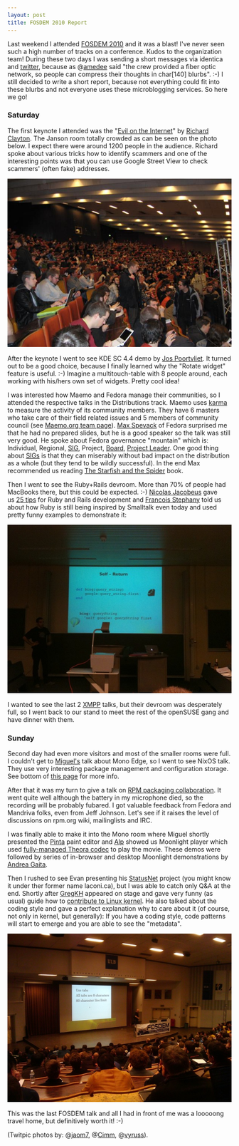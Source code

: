 ```yaml
---
layout: post
title: FOSDEM 2010 Report
---
```


Last weekend I attended [FOSDEM 2010](http://fosdem.org/2010/) and it was a blast! I've never seen such a high number of tracks on a conference. Kudos to the organization team! During these two days I was sending a short messages via identica and [twitter](http://twitter.com/pavolrusnak), because as @[amedee](http://twitter.com/amedee/status/8717186287) said "the crew provided a fiber optic network, so people can compress their thoughts in char[140] blurbs". :-) I still decided to write a short report, because not everything could fit into these blurbs and not everyone uses these microblogging services. So here we go!

### Saturday

The first keynote I attended was the "[Evil on the Internet](http://fosdem.org/2010/schedule/events/eviloninternet)" by [Richard Clayton](http://www.cl.cam.ac.uk/~rnc1/). The Janson room totally crowded as can be seen on the photo below. I expect there were around 1200 people in the audience. Richard spoke about various tricks how to identify scammers and one of the interesting points was that you can use Google Street View to check scammers' (often fake) addresses.

![63262664](/assets/63262664.jpg)

After the keynote I went to see KDE SC 4.4 demo by [Jos Poortvliet](http://nowwhatthe.blogspot.com/). It turned out to be a good choice, because I finally learned why the "Rotate widget" feature is useful. :-) Imagine a multitouch-table with 8 people around, each working with his/hers own set of widgets. Pretty cool idea!

I was interested how Maemo and Fedora manage their communities, so I attended the respective talks in the Distributions track. Maemo uses [karma](http://wiki.maemo.org/Karma) to measure the activity of its community members. They have 6 masters who take care of their field related issues and 5 members of community council (see [Maemo.org team page](http://wiki.maemo.org/Maemo.org_team)). [Max Spevack](http://fedoraproject.org/wiki/MaxSpevack) of Fedora surprised me that he had no prepared slides, but he is a good speaker so the talk was still very good. He spoke about Fedora governance "mountain" which is: Individual, Regional, [SIG](http://fedoraproject.org/wiki/SIGs), Project, [Board](http://fedoraproject.org/wiki/Board), [Project Leader](http://fedoraproject.org/wiki/Project_Leader). One good thing about [SIGs](http://fedoraproject.org/wiki/SIGs) is that they can miserably without bad impact on the distribution as a whole (but they tend to be wildly successful). In the end Max recommended us reading [The Starfish and the Spider](http://starfishandspider.com/) book.

Then I went to see the Ruby+Rails devroom. More than 70% of people had MacBooks there, but this could be expected. :-) [Nicolas Jacobeus](http://www.belighted.com/blog) gave us [25 tips](http://www.slideshare.net/Belighted/25-real-life-tips-in-ruby-on-rails-development) for Ruby and Rails development and [Francois Stephany](http://www.tulipemoutarde.be/) told us about how Ruby is still being inspired by Smalltalk even today and used pretty funny examples to demonstrate it:

![63308391](/assets/63308391.jpg)

I wanted to see the last 2 [XMPP](http://fosdem.org/2010/schedule/tracks/jabberxmpp) talks, but their devroom was desperately full, so I went back to our stand to meet the rest of the openSUSE gang and have dinner with them.

### Sunday

Second day had even more visitors and most of the smaller rooms were full. I couldn't get to [Miguel's](http://tirania.org/blog/) talk about Mono Edge, so I went to see NixOS talk. They use very interesting package management and configuration storage. See bottom of [this page](http://nixos.org/nixos/) for more info.

After that it was my turn to give a talk on [RPM packaging collaboration](http://fosdem.org/2010/schedule/events/dist_rpm_collab). It went quite well although the battery in my microphone died, so the recording will be probably fubared. I got valuable feedback from Fedora and Mandriva folks, even from Jeff Johnson. Let's see if it raises the level of discussions on rpm.org wiki, mailinglists and IRC.

I was finally able to make it into the Mono room where Miguel shortly presented the [Pinta](http://pinta-project.com/) paint editor and [Alp](http://www.atoker.com/blog/) showed us Moonlight player which used [fully-managed Theora codec](http://www.atoker.com/blog/2010/02/04/html5-theora-video-codec-for-silverlight/) to play the movie. These demos were followed by series of in-browser and desktop Moonlight demonstrations by [Andrea Gaita](http://worldofcoding.com/).

Then I rushed to see Evan presenting his [StatusNet](http://status.net/) project (you might know it under ther former name laconi.ca), but I was able to catch only Q&A at the end. Shortly after [GregKH](http://kroah.com/) appeared on stage and gave very funny (as usual) guide how to [contribute to Linux kernel](http://fosdem.org/2010/schedule/events/linuxkernelpatch). He also talked about the coding style and gave a perfect explanation why to care about it (of course, not only in kernel, but generally): If you have a coding style, code patterns will start to emerge and you are able to see the "metadata".

![63675469](/assets/63675469.jpg)

This was the last FOSDEM talk and all I had in front of me was a looooong travel home, but definitively worth it! :-)

(Twitpic photos by: @[jaom7](http://twitter.com/jaom7), @[Cimm](http://twitter.com/Cimm), @[vyruss](http://twitter.com/vyruss)).
